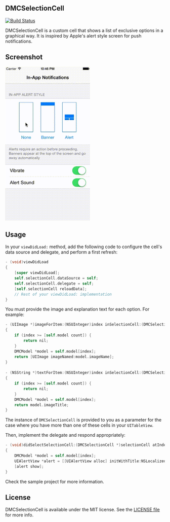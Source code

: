 ## DMCSelectionCell

[![Build Status](https://travis-ci.org/danielmartin/DMCSelectionCell.svg?branch=master)](https://travis-ci.org/danielmartin/DMCSelectionCell)

DMCSelectionCell is a custom cell that shows a list of exclusive options in a graphical way. It is inspired by Apple's alert style screen for push notifications.

## Screenshot

![Example animation](https://github.com/danielmartin/DMCSelectionCell/raw/master/DMCSelectionCellSample/DMCSelectionCell.gif)

## Usage

In your `viewDidLoad:` method, add the following code to configure the cell's data source and delegate, and perform a first refresh:

```objective-c
- (void)viewDidLoad
{
    [super viewDidLoad];
    self.selectionCell.dataSource = self;
    self.selectionCell.delegate = self;
    [self.selectionCell reloadData];
    // Rest of your viewDidLoad: implementation
}
```

You must provide the image and explanation text for each option. For example:

```objective-c
- (UIImage *)imageForItem:(NSUInteger)index inSelectionCell:(DMCSelectionCell *)selectionCell
{
    if (index >= [self.model count]) {
        return nil;
    }
    DMCModel *model = self.model[index];
    return [UIImage imageNamed:model.imageName];
}

- (NSString *)textForItem:(NSUInteger)index inSelectionCell:(DMCSelectionCell *)selectionCell
{
    if (index >= [self.model count]) {
        return nil;
    }
    DMCModel *model = self.model[index];
    return model.imageTitle;
}
```

The instance of `DMCSelectionCell` is provided to you as a parameter for the case where you have more than one of these cells in your `UITableView`.

Then, implement the delegate and respond appropriately:

```objective-c
- (void)didSelectSelectionCell:(DMCSelectionCell *)selectionCell atIndex:(NSUInteger)index
{
    DMCModel *model = self.model[index];
    UIAlertView *alert = [[UIAlertView alloc] initWithTitle:NSLocalizedString(@"Info", @"Info title") message:[NSString stringWithFormat:NSLocalizedString(@"You have selected the \"%@\" alert style.", @""), model.imageTitle] delegate:nil cancelButtonTitle:NSLocalizedString(@"OK", @"") otherButtonTitles:nil];
    [alert show];
}
```

Check the sample project for more information.

## License

DMCSelectionCell is available under the MIT license. See the [LICENSE file](https://github.com/danielmartin/DMCSelectionCell/blob/master/LICENSE) for more info.
